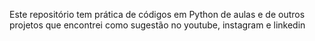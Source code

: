 Este repositório tem prática de códigos em Python de aulas e de outros projetos que encontrei como sugestão no youtube, instagram e linkedin
